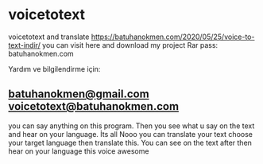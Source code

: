 # voicetotext
voicetotext and translate 
https://batuhanokmen.com/2020/05/25/voice-to-text-indir/
you can visit here and download my project
Rar pass: batuhanokmen.com

Yardım ve bilgilendirme için:

batuhanokmen@gmail.com
voicetotext@batuhanokmen.com
-----------------------------------------------------

you can say anything on this program.
Then you see what u say on the text and hear on your language.
İts all
Nooo
you can translate your text choose your target language then translate this.
You can see on the text after then hear on your language this voice
awesome
